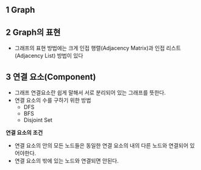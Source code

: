 ## 1 Graph



## 2 Graph의 표현

* 그래프의 표현 방법에는 크게 인접 행렬(Adjacency Matrix)과 인접 리스트(Adjacency List) 방법이 있다



## 3 연결 요소(Component)

- 그래프 연결요소란 쉽게 말해서 서로 분리되어 있는 그래프를 뜻한다.
- 연결 요소의 수를 구하기 위한 방법
  - DFS
  - BFS
  - Disjoint Set



**연결 요소의 조건**

- 연결 요소의 안의 모든 노드들은 동일한 연결 요소의 내의 다른 노드와 연결되어 있어야한다.
- 연결 요소의 밖에 있는 노드와 연결되면 안된다.